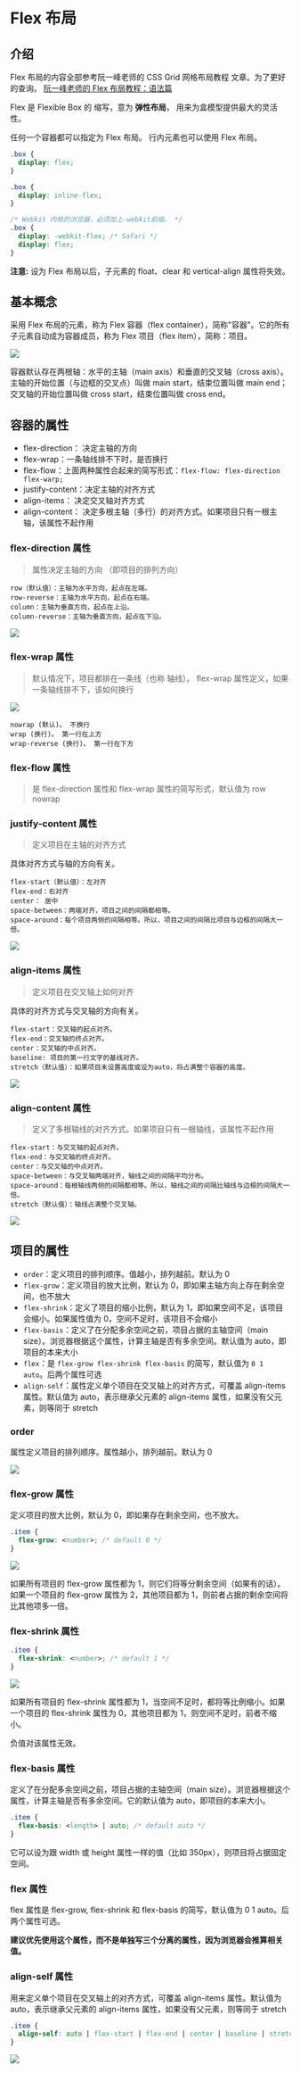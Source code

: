 # Flex 布局

## 介绍

Flex 布局的内容全部参考阮一峰老师的 CSS Grid 网格布局教程 文章。为了更好的查询。 [阮一峰老师的 Flex 布局教程：语法篇](http://www.ruanyifeng.com/blog/2015/07/flex-grammar.html)

Flex 是 Flexible Box 的 缩写，意为 **弹性布局**， 用来为盒模型提供最大的灵活性。

任何一个容器都可以指定为 Flex 布局。 行内元素也可以使用 Flex 布局。

```css
.box {
  display: flex;
}

.box {
  display: inline-flex;
}

/* Webkit 内核的浏览器，必须加上-webkit前缀。 */
.box {
  display: -webkit-flex; /* Safari */
  display: flex;
}
```

**注意:** 设为 Flex 布局以后，子元素的 float、clear 和 vertical-align 属性将失效。

## 基本概念

采用 Flex 布局的元素，称为 Flex 容器（flex container），简称"容器"。它的所有子元素自动成为容器成员，称为 Flex 项目（flex item），简称：项目。

![](http://www.ruanyifeng.com/blogimg/asset/2015/bg2015071004.png)

容器默认存在两根轴：水平的主轴（main axis）和垂直的交叉轴（cross axis）。主轴的开始位置（与边框的交叉点）叫做 main start，结束位置叫做 main end；交叉轴的开始位置叫做 cross start，结束位置叫做 cross end。

## 容器的属性

- flex-direction： 决定主轴的方向
- flex-wrap：一条轴线排不下时，是否换行
- flex-flow：上面两种属性合起来的简写形式：`flex-flow: flex-direction flex-warp;`
- justify-content：决定主轴的对齐方式
- align-items： 决定交叉轴对齐方式
- align-content： 决定多根主轴（多行）的对齐方式。如果项目只有一根主轴，该属性不起作用

### flex-direction 属性

> 属性决定主轴的方向 （即项目的排列方向）

```
row（默认值）：主轴为水平方向，起点在左端。
row-reverse：主轴为水平方向，起点在右端。
column：主轴为垂直方向，起点在上沿。
column-reverse：主轴为垂直方向，起点在下沿。
```

![](http://www.ruanyifeng.com/blogimg/asset/2015/bg2015071005.png)

### flex-wrap 属性

> 默认情况下，项目都排在一条线（也称 轴线）。 flex-wrap 属性定义，如果一条轴线排不下，该如何换行

![](http://www.ruanyifeng.com/blogimg/asset/2015/bg2015071006.png)

```
nowrap (默认)。 不换行
wrap (换行)。 第一行在上方
wrap-reverse (换行)。 第一行在下方
```

### flex-flow 属性

> 是 flex-direction 属性和 flex-wrap 属性的简写形式，默认值为 row nowrap

### justify-content 属性

> 定义项目在主轴的对齐方式

具体对齐方式与轴的方向有关。

```
flex-start（默认值）：左对齐
flex-end：右对齐
center： 居中
space-between：两端对齐，项目之间的间隔都相等。
space-around：每个项目两侧的间隔相等。所以，项目之间的间隔比项目与边框的间隔大一倍。
```

![](http://www.ruanyifeng.com/blogimg/asset/2015/bg2015071010.png)

### align-items 属性

> 定义项目在交叉轴上如何对齐

具体的对齐方式与交叉轴的方向有关。

```
flex-start：交叉轴的起点对齐。
flex-end：交叉轴的终点对齐。
center：交叉轴的中点对齐。
baseline: 项目的第一行文字的基线对齐。
stretch（默认值）：如果项目未设置高度或设为auto，将占满整个容器的高度。
```

![](http://www.ruanyifeng.com/blogimg/asset/2015/bg2015071011.png)

### align-content 属性

> 定义了多根轴线的对齐方式。如果项目只有一根轴线，该属性不起作用

```
flex-start：与交叉轴的起点对齐。
flex-end：与交叉轴的终点对齐。
center：与交叉轴的中点对齐。
space-between：与交叉轴两端对齐，轴线之间的间隔平均分布。
space-around：每根轴线两侧的间隔都相等。所以，轴线之间的间隔比轴线与边框的间隔大一倍。
stretch（默认值）：轴线占满整个交叉轴。
```

![](http://www.ruanyifeng.com/blogimg/asset/2015/bg2015071012.png)

## 项目的属性

- `order`：定义项目的排列顺序。值越小，排列越前。默认为 0
- `flex-grow`：定义项目的放大比例，默认为 0，即如果主轴方向上存在剩余空间，也不放大
- `flex-shrink`：定义了项目的缩小比例，默认为 1，即如果空间不足，该项目会缩小。如果属性值为 0，空间不足时，该项目不会缩小
- `flex-basis`：定义了在分配多余空间之前，项目占据的主轴空间（main size）。浏览器根据这个属性，计算主轴是否有多余空间。默认值为 auto，即项目的本来大小
- `flex`：是 `flex-grow flex-shrink flex-basis` 的简写，默认值为 `0 1 auto`。后两个属性可选
- `align-self`：属性定义单个项目在交叉轴上的对齐方式，可覆盖 align-items 属性。默认值为 auto，表示继承父元素的 align-items 属性，如果没有父元素，则等同于 stretch

### order

属性定义项目的排列顺序。属性越小，排列越前。默认为 0

![](http://www.ruanyifeng.com/blogimg/asset/2015/bg2015071013.png)

### flex-grow 属性

定义项目的放大比例，默认为 0，即如果存在剩余空间，也不放大。

```css
.item {
  flex-grow: <number>; /* default 0 */
}
```

![](http://www.ruanyifeng.com/blogimg/asset/2015/bg2015071014.png)

如果所有项目的 flex-grow 属性都为 1，则它们将等分剩余空间（如果有的话）。如果一个项目的 flex-grow 属性为 2，其他项目都为 1，则前者占据的剩余空间将比其他项多一倍。

### flex-shrink 属性

```css
.item {
  flex-shrink: <number>; /* default 1 */
}
```

![](http://www.ruanyifeng.com/blogimg/asset/2015/bg2015071015.jpg)

如果所有项目的 flex-shrink 属性都为 1，当空间不足时，都将等比例缩小。如果一个项目的 flex-shrink 属性为 0，其他项目都为 1，则空间不足时，前者不缩小。

负值对该属性无效。

### flex-basis 属性

定义了在分配多余空间之前，项目占据的主轴空间（main size）。浏览器根据这个属性，计算主轴是否有多余空间。它的默认值为 auto，即项目的本来大小。

```css
.item {
  flex-basis: <length> | auto; /* default auto */
}
```

它可以设为跟 width 或 height 属性一样的值（比如 350px），则项目将占据固定空间。

### flex 属性

flex 属性是 flex-grow, flex-shrink 和 flex-basis 的简写，默认值为 0 1 auto。后两个属性可选。

**建议优先使用这个属性，而不是单独写三个分离的属性，因为浏览器会推算相关值。**

### align-self 属性

用来定义单个项目在交叉轴上的对齐方式，可覆盖 align-items 属性。默认值为 auto，表示继承父元素的 align-items 属性，如果没有父元素，则等同于 stretch

```css
.item {
  align-self: auto | flex-start | flex-end | center | baseline | stretch;
}
```

![](http://www.ruanyifeng.com/blogimg/asset/2015/bg2015071016.png)
